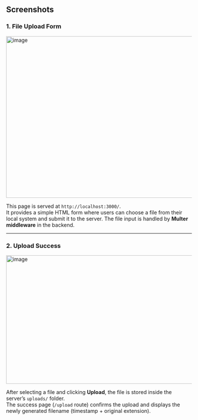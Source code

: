 ## Screenshots

### 1. File Upload Form
<img width="897" height="439" alt="image" src="https://github.com/user-attachments/assets/544bf5b4-c551-4c4e-a7eb-050fc5ab6979" />

This page is served at `http://localhost:3000/`.  
It provides a simple HTML form where users can choose a file from their local system and submit it to the server. The file input is handled by **Multer middleware** in the backend.

---

### 2. Upload Success
<img width="1115" height="349" alt="image" src="https://github.com/user-attachments/assets/36c1a438-f5c0-47bc-ba1e-f0ec90ff9970" />

After selecting a file and clicking **Upload**, the file is stored inside the server’s `uploads/` folder.  
The success page (`/upload` route) confirms the upload and displays the newly generated filename (timestamp + original extension).

